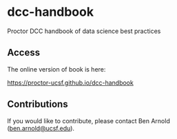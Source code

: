 # dcc-handbook
Proctor DCC handbook of data science best practices


## Access
The online version of book is here: 

https://proctor-ucsf.github.io/dcc-handbook


## Contributions
If you would like to contribute, please contact Ben Arnold (ben.arnold@ucsf.edu).

